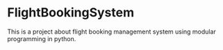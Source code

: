 # FlightBookingSystem
This is a project about flight booking management system using modular programming in python.
